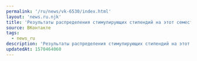 ```yaml
---
permalink: '/ru/news/vk-6530/index.html'
layout: 'news.ru.njk'
title: 'Результаты распределения стимулирующих стипендий на этот семестр.    Все вопросы о результатах…'
source: ВКонтакте
tags:
  - news_ru
description: 'Результаты распределения стимулирующих стипендий на этот семестр.    Все вопросы о результатах…'
updatedAt: 1570464060
---
```

